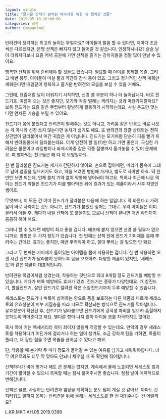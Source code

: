 ```yaml
---
layout: single
title: "즐거운 산책의 완벽한 마무리를 위한 꼭 챙겨할 것들"
date: 2019-05-10 10:00:00
categories: 상품
author: Companimal
---
```


반려견이 생각하는 최고의 놀이는 무얼까요? 아이들이 말을 할 수 있다면, 저마다 조금씩은 다르겠지만, 분명 산책은 빠지지 않고 들어갈 것 같습니다. 인정하시나요? 슬슬 날이 더워지다보니 요즘 저녁 공원에 가면 산책을 즐기는 강아지들을 정말 많이 만날 수 있어요.

행복한 산책을 위해 준비해야 할 것들도 있습니다. 필요할 때 아이를 통제할 목줄, 그리고 배변 봉투, 아이들이 마실 물과 약간의 간식 등이 있죠. 그리고 정기적인 산책 계획만 세워둔다면 매일같이 행복하고 즐거운 반려견의 모습을 보실 수 있을 거예요.

그런데, 요즘처럼 날이 더워지기 시작하면, 신경 쓸 부분이 하나 더 늘어납니다. 바로 진드기죠. 여름이 오는 것은 좋지만, 모기와 각종 벌레는 꺼려지는 것과 마찬가지랄까요? 보통 진드기는 요즘 같은 무렵부터 활발하게 활동하기 시작하는데요. 사실 온도만 맞는다면 언제든 기승을 부릴 수 있어요.

진드기가 몸에 붙었다고 반려견이 말해주는 것도 아니고, 가려움 같은 반응도 바로 나오는 게 아니라 신경 쓰지 않는다면 놓치기 쉽기도 해요. 또 반려견의 청결 상태와는 전혀 상관없이 달라붙어서 여간 귀찮은 게 아닙니다. 진드기는 모기처럼 단순히 피를 빨기 위해서 반려동물에게 달라붙는데요. 이게 얌전히 할 일(?)만 하고 가면 좋은데, 극심한 가려움은 물론이고 라임병이나 바베시아증 같은 각종 질병까지 옮겨놓을 수 있어 문제에요. 피 빨아먹는 친구들은 왜 다 이 모양일까요.

한 번 달라붙은 진드기는 제거가 간단하지 않아요. 손으로 잡아떼면, 머리가 몸속에 그대로 남아 염증을 일으키기도 하고, 약을 쓰려면 병원에 가거나, 별도로 사야만 하죠. 딱 한 번만 쓰면 되는데, 언제 쓸지 기약 없이 약통에 넣어놔야 하고요. 특히나 최근에 나온 먹이는 진드기 약들은 진드기가 피를 빨아먹은 뒤에 효과가 있는 제품이라서 사후 처방인 셈이죠.

무엇보다, 이 모든 건 이미 진드기가 달라붙은 다음에 하는 일입니다. 약 바른다고 가려움이 바로 사라지는 것도 아니고, 진드기가 붙었던 상처는 그대로. 우리 아이들은 이미 물려서 아픈 후. 게다가 내일 산책에 또 붙을지도 모르니 산책이 끝나면 매번 확인까지 꼼꼼히 해야 해요.

그러니 할 수 있다면 예방이 최고 좋을 겁니다. 애초에 붙지 않으면 신경 쓸 필요가 없으니까요. 방법은 두 가지 정도가 있습니다. 첫 번째는 산책 전에 진드기 기피제를 몸에 뿌려주는 건데요. 효과는 좋지만, 매번 뿌려줘야 하고, 절대 뿌리는 걸 잊으면 안 돼요.

그리고 두 번째는 기피제가 들어있는 아이템을 몸에 착용하는 겁니다. 한 번 착용하면 오랜 시간 진드기가 달라붙지 못하도록 몸을 보호하죠. 다양한 제품이 있지만, '세레스토’와 같은 제품이 대표적입니다.

반려견용 목걸이처럼 생겼는데, 착용하는 것만으로 최대 8개월 정도 진드기를 예방할 수 있습니다. 게다가 벼룩 예방에도 효과가 있죠. 진드기는 종류가 다양한데요. 개 참진드기, 뿔참진드기, 살인 진드기로 알려진 작은 소참진드기까지 두루 예방할 수 있습니다.

세레스토는 진드기나 벼룩이 싫어하는 향으로 몸을 보호하는 다른 제품과 다르게 세레스토의 유효성분이 피부 지질층을 따라 피모로 확산되는 방식으로 진드기를 막아냅니다. 유효성분이 확산된 후, 진드기가 달라붙으면 진드기에게 강직성 마비를 일으켜 흡혈하지 못하도록 막아준다고 해요. 별다른 향이 나지 않아 아이들 코를 자극하지도 않아요.

혹시 목에 거는 액세서리라 목이 죄이지 않을까 걱정할 수 있는데요. 만약의 경우 세레스토를 착용하다가 어딘가에 걸리거나 하는 일이 생겨도, 조금 강하게 힘을 가하면, 목줄이 풀리고, 더 강한 힘을 주면 목줄을 끊어낼 수 있다고 해요.

단, 착용할 때 손가락 두 마디 정도가 들어갈 수 있는 여유를 남기고 채워줘야합니다. 너무 여유로와도 너무 딱 맞아도 안되니 채우실 때 꼭 확인해 줘야합니다.

산책하다가 비에 맞거나 해도 큰 문제는 없지만, 계속해서 물에 노출되면 세레스토 효과 기간이 짧아질 수 있으니 목욕할 때는 잠시 풀어주시면 좋습니다. 점점 날이 매력적으로 변해갑니다.

산책은 물론, 사랑하는 반려견과 캠핑을 계획하는 분도 많이 계실 것 같아요. 아파도 간지러워도 말하지 못하는 반려견을 위해 올해는 세레스토를 한 번 채워주시는 건 어떨까요?

L.KR.MKT.AH.05.2019.0398
